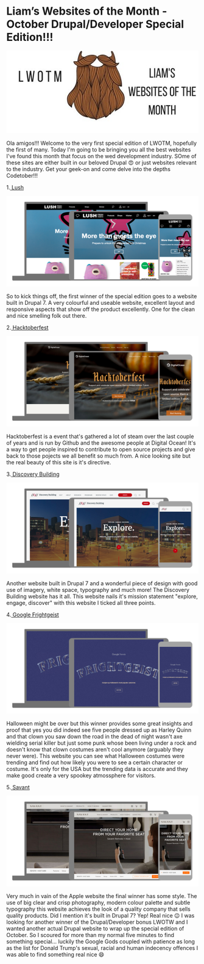Liam’s Websites of the Month - October Drupal/Developer Special Edition!!!
==========================================================================

![LWOTM Logo](../../LWOTM-logo-beard.jpg)

Ola amigos!!! Welcome to the very first special edition of LWOTM, hopefully the first of many. Today I'm going to be bringing you all the best websites I've found this month that focus on the wed development industry. SOme of these sites are either built in our beloved Drupal 😍 or just websites relevant to the industry. Get your geek-on and come delve into the depths Codetober!!!

1.[ Lush](https://uk.lush.com/)

![Lush homepage](lush.jpg)

So to kick things off, the first winner of the special edition goes to a website built in Drupal 7. A very colourful and useable website, excellent layout and responsive aspects that show off the product excellently. One for the clean and nice smelling folk out there.

2.[ Hacktoberfest](https://hacktoberfest.digitalocean.com/)

![Hacktoberfest homepage](hacktoberfest.jpg)

Hacktoberfest is a event that's gathered a lot of steam over the last couple of years and is run by Github and the awesome people at Digital Ocean! It's a way to get people inspired to contribute to open source projects and give back to those pojects we all benefit so much from. A nice looking site but the real beauty of this site is it's directive.

3.[ Discovery Building](https://discovery.wisc.edu/)

![Discovery Building homepage](discovery-building.jpg)

Another website built in Drupal 7 and a wonderful piece of design with good use of imagery, white space, typography and much more! The Discovery Building website has it all. This website nails it's mission statement "explore, engage, discover" with this website I ticked all three points.

4.[ Google Frightgeist](https://frightgeist.withgoogle.com/)

![Google Frightgeist homepage](google-frightgeist.jpg)

Halloween might be over but this winner provides some great insights and proof that yes you did indeed see five people dressed up as Harley Quinn and that clown you saw down the road in the dead of night wasn't axe wielding serial killer but just some punk whose been living under a rock and doesn't know that clown costumes aren't cool anymore (arguably they never were). This website you can see what Halloween costumes were trending and find out how likely you were to see a certain character or costume. It's only for the USA but the trending data is accurate and they make good create a very spookey atmossphere for visitors.

5.[ Savant](https://www.savant.com/product/remote-host)

![Savant homepage](savant.jpg)

Very much in vain of the Apple website the final winner has some style. The use of big clear and crisp photography, modern colour palette and subtle typography this website achieves the look of a quality company that sells quality products. Did I mention it's built in Drupal 7? Yep! Real nice 😉
I was looking for another winner of the Drupal/Developer bonus LWOTW and I wanted another actual Drupal website to wrap up the special edition of October. So I scoured for more than my normal five minutes to find something special... luckily the Google Gods coupled with patience as long as the list for Donald Trump's sexual, racial and human indecency offences I was able to find something real nice 😄
